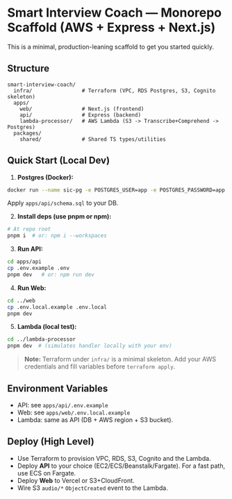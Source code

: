# Smart Interview Coach — Monorepo Scaffold (AWS + Express + Next.js)

This is a minimal, production-leaning scaffold to get you started quickly.

## Structure
```
smart-interview-coach/
  infra/                # Terraform (VPC, RDS Postgres, S3, Cognito skeleton)
  apps/
    web/                # Next.js (frontend)
    api/                # Express (backend)
    lambda-processor/   # AWS Lambda (S3 -> Transcribe+Comprehend -> Postgres)
  packages/
    shared/             # Shared TS types/utilities
```

## Quick Start (Local Dev)
1) **Postgres (Docker):**
```bash
docker run --name sic-pg -e POSTGRES_USER=app -e POSTGRES_PASSWORD=app   -e POSTGRES_DB=sic -p 5432:5432 -d postgres:16
```
Apply `apps/api/schema.sql` to your DB.

2) **Install deps (use pnpm or npm):**
```bash
# At repo root
pnpm i  # or: npm i --workspaces
```

3) **Run API:**
```bash
cd apps/api
cp .env.example .env
pnpm dev   # or: npm run dev
```

4) **Run Web:**
```bash
cd ../web
cp .env.local.example .env.local
pnpm dev
```

5) **Lambda (local test):**
```bash
cd ../lambda-processor
pnpm dev  # (simulates handler locally with your env)
```

> **Note:** Terraform under `infra/` is a minimal skeleton. Add your AWS credentials and fill variables before `terraform apply`.

## Environment Variables
- API: see `apps/api/.env.example`
- Web: see `apps/web/.env.local.example`
- Lambda: same as API (DB + AWS region + S3 bucket).

## Deploy (High Level)
- Use Terraform to provision VPC, RDS, S3, Cognito and the Lambda.
- Deploy **API** to your choice (EC2/ECS/Beanstalk/Fargate). For a fast path, use ECS on Fargate.
- Deploy **Web** to Vercel or S3+CloudFront.
- Wire S3 `audio/*` `ObjectCreated` event to the Lambda.

